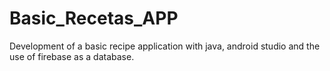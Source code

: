 # Basic_Recetas_APP
Development of a basic recipe application with java, android studio and the use of firebase as a database.
